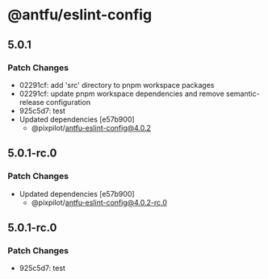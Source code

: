 # @antfu/eslint-config

## 5.0.1

### Patch Changes

- 02291cf: add 'src' directory to pnpm workspace packages
- 02291cf: update pnpm workspace dependencies and remove semantic-release configuration
- 925c5d7: test
- Updated dependencies [e57b900]
  - @pixpilot/antfu-eslint-config@4.0.2

## 5.0.1-rc.0

### Patch Changes

- Updated dependencies [e57b900]
  - @pixpilot/antfu-eslint-config@4.0.2-rc.0

## 5.0.1-rc.0

### Patch Changes

- 925c5d7: test
